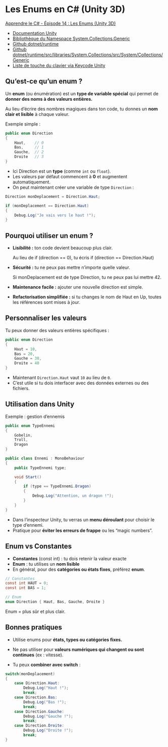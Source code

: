 # Les Enums en C# (Unity 3D)

[Apprendre le C# - Épisode 14 : Les Enums (Unity 3D)](https://youtu.be/ndquRg3xI_4?si=n8fbcAfFfCM4faTX)

- [Documentation Unity](https://docs.unity3d.com/Manual/index.html)
- [Bibliothèque du Namespace System.Collections.Generic](https://learn.microsoft.com/en-us/dotnet/api/system.collections.generic?view=net-9.0)
- [Github dotnet/runtime](https://github.com/dotnet/runtime)
- [Github dotnet/runtime/src/libraries/System.Collections/src/System/Collections/Generic](https://github.com/dotnet/runtime/tree/main/src/libraries/System.Collections/src/System/Collections/Generic)
- [Liste de touche du clavier via Keycode Unity](https://docs.unity3d.com/ScriptReference/KeyCode.html)


## Qu’est-ce qu’un enum ?

Un **enum** (ou énumération) est un **type de variable spécial** qui permet de **donner des noms à des valeurs entières.**

Au lieu d’écrire des nombres magiques dans ton code, tu donnes un **nom clair et lisible** à chaque valeur.

Exemple simple :

```csharp
public enum Direction
{
    Haut,    // 0
    Bas,     // 1
    Gauche,  // 2
    Droite   // 3
}
```

- Ici Direction est un **type** (comme `int` ou `float`).
- Les valeurs par défaut commencent à **0** et augmentent automatiquement.
- On peut maintenant créer une variable de type `Direction` :

```csharp
Direction monDeplacement = Direction.Haut;

if (monDeplacement == Direction.Haut)
{
    Debug.Log("Je vais vers le haut !");
}
```

## Pourquoi utiliser un enum ?

- **Lisibilité :** ton code devient beaucoup plus clair.

    Au lieu de if (direction == 0), tu écris if (direction == Direction.Haut)

- **Sécurité :** tu ne peux pas mettre n’importe quelle valeur.

    Si monDeplacement est de type Direction, tu ne peux pas lui mettre 42.

- **Maintenance facile :** ajouter une nouvelle direction est simple.

- **Refactorisation simplifiée :** si tu changes le nom de Haut en Up, toutes les références sont mises à jour.

## Personnaliser les valeurs

Tu peux donner des valeurs entières spécifiques :

```csharp
public enum Direction
{
    Haut = 10,
    Bas = 20,
    Gauche = 30,
    Droite = 40
}
```

- Maintenant `Direction.Haut` vaut `10` au lieu de `0`.
- C’est utile si tu dois interfacer avec des données externes ou des fichiers.

## Utilisation dans Unity

Exemple : gestion d’ennemis

```csharp
public enum TypeEnnemi
{
    Gobelin,
    Troll,
    Dragon
}

public class Ennemi : MonoBehaviour
{
    public TypeEnnemi type;

    void Start()
    {
        if (type == TypeEnnemi.Dragon)
        {
            Debug.Log("Attention, un dragon !");
        }
    }
}
```

- Dans l’inspecteur Unity, tu verras un **menu déroulant** pour choisir le type d’ennemi.
- Pratique pour **éviter les erreurs de frappe** ou les “magic numbers”.

## Enum vs Constantes

- **Constantes** (const int) : tu dois retenir la valeur exacte
- **Enum** : tu utilises un **nom lisible**
- En général, pour des **catégories ou états fixes**, préférez **enum**.

```csharp
// Constantes
const int HAUT = 0;
const int BAS = 1;

// Enum
enum Direction { Haut, Bas, Gauche, Droite }
```

Enum = plus sûr et plus clair.

## Bonnes pratiques

- Utilise enums pour **états, types ou catégories fixes.**

- Ne pas utiliser pour **valeurs numériques qui changent ou sont continues** (ex : vitesse).

- Tu peux **combiner avec switch** :

```csharp
switch(monDeplacement)
{
    case Direction.Haut:
        Debug.Log("Haut !");
        break;
    case Direction.Bas:
        Debug.Log("Bas !");
        break;
    case Direction.Gauche:
        Debug.Log("Gauche !");
        break;
    case Direction.Droite:
        Debug.Log("Droite !");
        break;
}
```